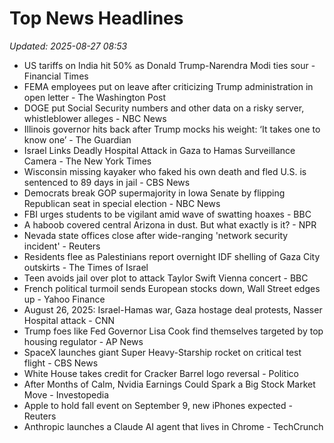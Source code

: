 # Top News Headlines

_Updated: 2025-08-27 08:53_

- US tariffs on India hit 50% as Donald Trump-Narendra Modi ties sour - Financial Times
- FEMA employees put on leave after criticizing Trump administration in open letter - The Washington Post
- DOGE put Social Security numbers and other data on a risky server, whistleblower alleges - NBC News
- Illinois governor hits back after Trump mocks his weight: ‘It takes one to know one’ - The Guardian
- Israel Links Deadly Hospital Attack in Gaza to Hamas Surveillance Camera - The New York Times
- Wisconsin missing kayaker who faked his own death and fled U.S. is sentenced to 89 days in jail - CBS News
- Democrats break GOP supermajority in Iowa Senate by flipping Republican seat in special election - NBC News
- FBI urges students to be vigilant amid wave of swatting hoaxes - BBC
- A haboob covered central Arizona in dust. But what exactly is it? - NPR
- Nevada state offices close after wide-ranging 'network security incident' - Reuters
- Residents flee as Palestinians report overnight IDF shelling of Gaza City outskirts - The Times of Israel
- Teen avoids jail over plot to attack Taylor Swift Vienna concert - BBC
- French political turmoil sends European stocks down, Wall Street edges up - Yahoo Finance
- August 26, 2025: Israel-Hamas war, Gaza hostage deal protests, Nasser Hospital attack - CNN
- Trump foes like Fed Governor Lisa Cook find themselves targeted by top housing regulator - AP News
- SpaceX launches giant Super Heavy-Starship rocket on critical test flight - CBS News
- White House takes credit for Cracker Barrel logo reversal - Politico
- After Months of Calm, Nvidia Earnings Could Spark a Big Stock Market Move - Investopedia
- Apple to hold fall event on September 9, new iPhones expected - Reuters
- Anthropic launches a Claude AI agent that lives in Chrome - TechCrunch